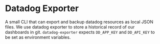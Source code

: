 # Datadog Exporter

A small CLI that can export and backup datadog resources as local JSON files. We use datadog exporter to store a historical record of our dashboards in git. `datadog-exporter` expects `DD_APP_KEY` and `DD_API_KEY` to be set as environment variables.
